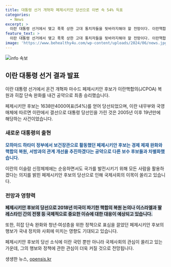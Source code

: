 ```yaml
---
title: 대통령 선거 개혁파 페제시키안 당선으로 이변 속 54% 득표
categories:
  - News
excerpt: >
  이란 대통령 선거에서 맺고 푹푹 상한 고대 통치자들을 뒷바라지해야 할 전망이다. 이란핵합의(JCPOA) 복원과 히잡 단속 완화를 약속한 마수드 페제시키안 후보가 승리했다. 페제시키안은 개혁을 약속하며 히잡 단속 완화로 청년과 여성층의 지지를 받았고, 이란의 권력서열 1위인 아야톨라에게 충성을 표했다. 그의 당선으로 인해 국제사회의 관심이 집중되며, 미국이 파기한 핵합의 복원과 이스라엘팔레스타인 갈등에 어떤 영향을 줄지 예상된다. 이는 19년 만에 이란에서 개혁 성향 행정부가 부상하는 사례로, 이란 정치의 새로운 이정표를 열었다.
feature_text: >
  이란 대통령 선거에서 맺고 푹푹 상한 고대 통치자들을 뒷바라지해야 할 전망이다. 이란핵합의(JCPOA) 복원과 히잡 단속 완화를 약속한 마수드 페제시키안 후보가 승리했다. 페제시키안은 개혁을 약속하며 히잡 단속 완화로 청년과 여성층의 지지를 받았고, 이란의 권력서열 1위인 아야톨라에게 충성을 표했다. 그의 당선으로 인해 국제사회의 관심이 집중되며, 미국이 파기한 핵합의 복원과 이스라엘팔레스타인 갈등에 어떤 영향을 줄지 예상된다. 이는 19년 만에 이란에서 개혁 성향 행정부가 부상하는 사례로, 이란 정치의 새로운 이정표를 열었다.
image: 'https://www.behealthy4u.com/wp-content/uploads/2024/06/news.jpg'
---
```


<p><img src="https://www.behealthy4u.com/wp-content/uploads/2024/06/news.jpg" alt="info 속보" /></p>

<h2 data-ke-size="size26">이란 대통령 선거 결과 발표</h2>

<p>이란 대통령 선거에서 온건 개혁파 마수드 페제시키안 후보가 이란핵합의(JCPOA) 복원과 히잡 단속 완화를 내건 공약으로 최종 승리했습니다.</p>

<p data-ke-size="size16">페제시키안 후보는 1638만4000여표(54%)를 얻어 당선되었으며, 이란 내무부와 국영 매체에 따르면 이란에서 결선으로 대통령 당선인을 가린 것은 2005년 이후 19년만에 해당하는 사건이었습니다.</p>

<h3 data-ke-size="size24">새로운 대통령의 출현</h3>

<p><b><span style="color: #1a5490;">모하마드 하타미 정부에서 보건장관으로 활동했던 페제시키안 후보는 경제 제재 완화와 핵합의 복원, 서방과의 관계 개선을 추진하겠다는 공약으로 다른 보수 후보들과 차별화했습니다.</span></b></p>

<p>이란의 이슬람 신정체제에는 순응하면서도 국가를 발전시키기 위해 모든 사람을 활용하겠다는 의지를 밝힌 페제시키안 후보의 당선으로 인해 국제사회의 이목이 쏠리고 있습니다.</p>

<h3 data-ke-size="size24">전망과 영향력</h3>

<p><b><span style="background-color: #21538527;">페제시키안 후보의 당선으로 2018년 미국이 파기한 핵합의 복원 논의나 이스라엘과 팔레스타인 간의 전쟁 등 국제적으로 중요한 이슈에 대한 대응이 예상되고 있습니다.</span></b></p>

<p>또한, 히잡 단속 완화와 청년·여성층을 위한 정책으로 표심을 끌었던 페제시키안 후보의 행보가 국내 정치와 사회에 미치는 영향도 기대되고 있습니다. </p>

<p>페제시키안 후보의 당선 소식에 이란 국민 뿐만 아니라 국제사회의 관심이 쏠리고 있는 가운데, 그의 행보와 정책에 관한 관심이 더욱 커질 것으로 전망됩니다.</p>
생생한 뉴스, <a href="https://opensis.kr" rel="dofollow">opensis.kr</a>


